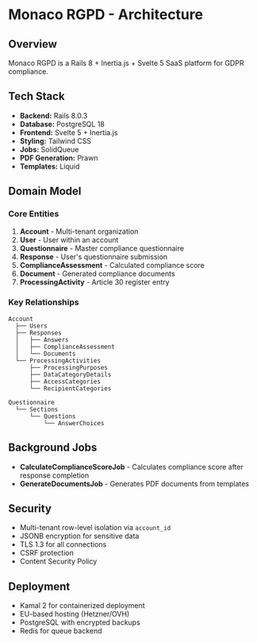 # Monaco RGPD - Architecture

## Overview

Monaco RGPD is a Rails 8 + Inertia.js + Svelte 5 SaaS platform for GDPR compliance.

## Tech Stack

- **Backend:** Rails 8.0.3
- **Database:** PostgreSQL 18
- **Frontend:** Svelte 5 + Inertia.js
- **Styling:** Tailwind CSS
- **Jobs:** SolidQueue
- **PDF Generation:** Prawn
- **Templates:** Liquid

## Domain Model

### Core Entities

1. **Account** - Multi-tenant organization
2. **User** - User within an account
3. **Questionnaire** - Master compliance questionnaire
4. **Response** - User's questionnaire submission
5. **ComplianceAssessment** - Calculated compliance score
6. **Document** - Generated compliance documents
7. **ProcessingActivity** - Article 30 register entry

### Key Relationships

```
Account
  ├── Users
  ├── Responses
  │   ├── Answers
  │   ├── ComplianceAssessment
  │   └── Documents
  └── ProcessingActivities
      ├── ProcessingPurposes
      ├── DataCategoryDetails
      ├── AccessCategories
      └── RecipientCategories

Questionnaire
  └── Sections
      └── Questions
          └── AnswerChoices
```

## Background Jobs

- **CalculateComplianceScoreJob** - Calculates compliance score after response completion
- **GenerateDocumentsJob** - Generates PDF documents from templates

## Security

- Multi-tenant row-level isolation via `account_id`
- JSONB encryption for sensitive data
- TLS 1.3 for all connections
- CSRF protection
- Content Security Policy

## Deployment

- Kamal 2 for containerized deployment
- EU-based hosting (Hetzner/OVH)
- PostgreSQL with encrypted backups
- Redis for queue backend
